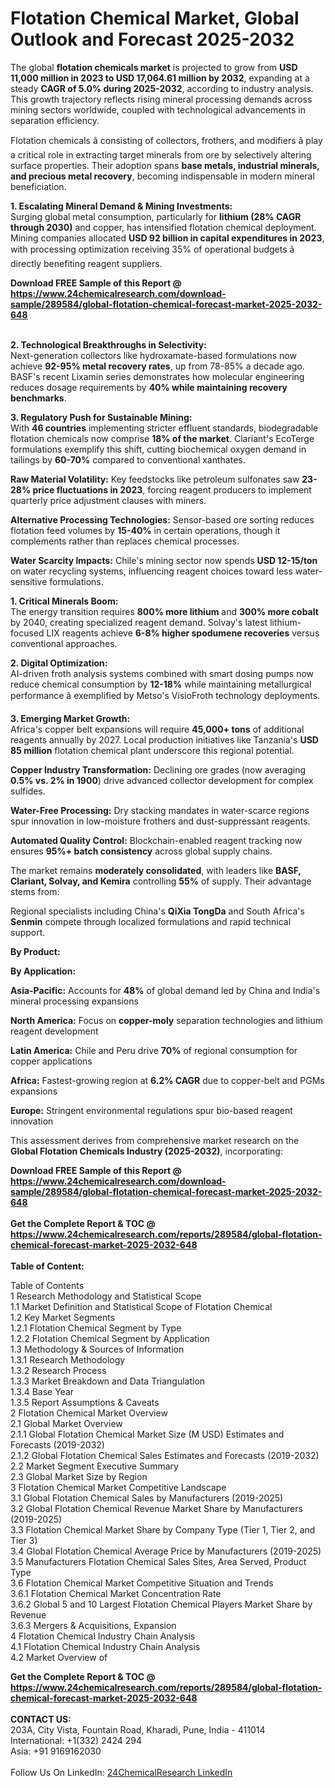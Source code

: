 <h1>Flotation Chemical Market, Global Outlook and Forecast 2025-2032</h1><p>The global <strong>flotation chemicals market</strong> is projected to grow from <strong>USD 11,000 million in 2023 to USD 17,064.61 million by 2032</strong>, expanding at a steady <strong>CAGR of 5.0% during 2025-2032</strong>, according to industry analysis. This growth trajectory reflects rising mineral processing demands across mining sectors worldwide, coupled with technological advancements in separation efficiency.</p><p>Flotation chemicals â consisting of collectors, frothers, and modifiers â play a critical role in extracting target minerals from ore by selectively altering surface properties. Their adoption spans <strong>base metals, industrial minerals, and precious metal recovery</strong>, becoming indispensable in modern mineral beneficiation.</p><p><strong>1. Escalating Mineral Demand &amp; Mining Investments:</strong><br>
Surging global metal consumption, particularly for <strong>lithium (28% CAGR through 2030)</strong> and copper, has intensified flotation chemical deployment. Mining companies allocated <strong>USD 92 billion in capital expenditures in 2023</strong>, with processing optimization receiving 35% of operational budgets â directly benefiting reagent suppliers.</p><div><b>Download FREE Sample of this Report @ 
            <a href="https://www.24chemicalresearch.com/download-sample/289584/global-flotation-chemical-forecast-market-2025-2032-648">
            https://www.24chemicalresearch.com/download-sample/289584/global-flotation-chemical-forecast-market-2025-2032-648</a></b></div><br><p><strong>2. Technological Breakthroughs in Selectivity:</strong><br>
Next-generation collectors like hydroxamate-based formulations now achieve <strong>92-95% metal recovery rates</strong>, up from 78-85% a decade ago. BASF's recent Lixamin series demonstrates how molecular engineering reduces dosage requirements by <strong>40% while maintaining recovery benchmarks</strong>.</p><p><strong>3. Regulatory Push for Sustainable Mining:</strong><br>
With <strong>46 countries</strong> implementing stricter effluent standards, biodegradable flotation chemicals now comprise <strong>18% of the market</strong>. Clariant's EcoTerge formulations exemplify this shift, cutting biochemical oxygen demand in tailings by <strong>60-70%</strong> compared to conventional xanthates.</p><p><strong>Raw Material Volatility:</strong> Key feedstocks like petroleum sulfonates saw <strong>23-28% price fluctuations in 2023</strong>, forcing reagent producers to implement quarterly price adjustment clauses with miners.</p><p><strong>Alternative Processing Technologies:</strong> Sensor-based ore sorting reduces flotation feed volumes by <strong>15-40%</strong> in certain operations, though it complements rather than replaces chemical processes.</p><p><strong>Water Scarcity Impacts:</strong> Chile's mining sector now spends <strong>USD 12-15/ton</strong> on water recycling systems, influencing reagent choices toward less water-sensitive formulations.</p><p><strong>1. Critical Minerals Boom:</strong><br>
The energy transition requires <strong>800% more lithium</strong> and <strong>300% more cobalt</strong> by 2040, creating specialized reagent demand. Solvay's latest lithium-focused LIX reagents achieve <strong>6-8% higher spodumene recoveries</strong> versus conventional approaches.</p><p><strong>2. Digital Optimization:</strong><br>
AI-driven froth analysis systems combined with smart dosing pumps now reduce chemical consumption by <strong>12-18%</strong> while maintaining metallurgical performance â exemplified by Metso's VisioFroth technology deployments.</p><p><strong>3. Emerging Market Growth:</strong><br>
Africa's copper belt expansions will require <strong>45,000+ tons</strong> of additional reagents annually by 2027. Local production initiatives like Tanzania's <strong>USD 85 million</strong> flotation chemical plant underscore this regional potential.</p><p><strong>Copper Industry Transformation:</strong> Declining ore grades (now averaging <strong>0.5% vs. 2% in 1900</strong>) drive advanced collector development for complex sulfides.</p><p><strong>Water-Free Processing:</strong> Dry stacking mandates in water-scarce regions spur innovation in low-moisture frothers and dust-suppressant reagents.</p><p><strong>Automated Quality Control:</strong> Blockchain-enabled reagent tracking now ensures <strong>95%+ batch consistency</strong> across global supply chains.</p><p>The market remains <strong>moderately consolidated</strong>, with leaders like <strong>BASF, Clariant, Solvay, and Kemira</strong> controlling <strong>55%</strong> of supply. Their advantage stems from:</p><p>Regional specialists including China's <strong>QiXia TongDa</strong> and South Africa's <strong>Senmin</strong> compete through localized formulations and rapid technical support.</p><p><strong>By Product:</strong></p><p><strong>By Application:</strong></p><p><strong>Asia-Pacific:</strong> Accounts for <strong>48%</strong> of global demand led by China and India's mineral processing expansions</p><p><strong>North America:</strong> Focus on <strong>copper-moly</strong> separation technologies and lithium reagent development</p><p><strong>Latin America:</strong> Chile and Peru drive <strong>70%</strong> of regional consumption for copper applications</p><p><strong>Africa:</strong> Fastest-growing region at <strong>6.2% CAGR</strong> due to copper-belt and PGMs expansions</p><p><strong>Europe:</strong> Stringent environmental regulations spur bio-based reagent innovation</p><p>This assessment derives from comprehensive market research on the <strong>Global Flotation Chemicals Industry (2025-2032)</strong>, incorporating:</p><div><b>Download FREE Sample of this Report @ 
            <a href="https://www.24chemicalresearch.com/download-sample/289584/global-flotation-chemical-forecast-market-2025-2032-648">
            https://www.24chemicalresearch.com/download-sample/289584/global-flotation-chemical-forecast-market-2025-2032-648</a></b></div><br><div><b>Get the Complete Report & TOC @ 
            <a href="https://www.24chemicalresearch.com/reports/289584/global-flotation-chemical-forecast-market-2025-2032-648">
            https://www.24chemicalresearch.com/reports/289584/global-flotation-chemical-forecast-market-2025-2032-648</a></b></div><br>
            <b>Table of Content:</b><p>Table of Contents<br />
1 Research Methodology and Statistical Scope<br />
1.1 Market Definition and Statistical Scope of Flotation Chemical<br />
1.2 Key Market Segments<br />
1.2.1 Flotation Chemical Segment by Type<br />
1.2.2 Flotation Chemical Segment by Application<br />
1.3 Methodology & Sources of Information<br />
1.3.1 Research Methodology<br />
1.3.2 Research Process<br />
1.3.3 Market Breakdown and Data Triangulation<br />
1.3.4 Base Year<br />
1.3.5 Report Assumptions & Caveats<br />
2 Flotation Chemical Market Overview<br />
2.1 Global Market Overview<br />
2.1.1 Global Flotation Chemical Market Size (M USD) Estimates and Forecasts (2019-2032)<br />
2.1.2 Global Flotation Chemical Sales Estimates and Forecasts (2019-2032)<br />
2.2 Market Segment Executive Summary<br />
2.3 Global Market Size by Region<br />
3 Flotation Chemical Market Competitive Landscape<br />
3.1 Global Flotation Chemical Sales by Manufacturers (2019-2025)<br />
3.2 Global Flotation Chemical Revenue Market Share by Manufacturers (2019-2025)<br />
3.3 Flotation Chemical Market Share by Company Type (Tier 1, Tier 2, and Tier 3)<br />
3.4 Global Flotation Chemical Average Price by Manufacturers (2019-2025)<br />
3.5 Manufacturers Flotation Chemical Sales Sites, Area Served, Product Type<br />
3.6 Flotation Chemical Market Competitive Situation and Trends<br />
3.6.1 Flotation Chemical Market Concentration Rate<br />
3.6.2 Global 5 and 10 Largest Flotation Chemical Players Market Share by Revenue<br />
3.6.3 Mergers & Acquisitions, Expansion<br />
4 Flotation Chemical Industry Chain Analysis<br />
4.1 Flotation Chemical Industry Chain Analysis<br />
4.2 Market Overview of</p><div><b>Get the Complete Report & TOC @ 
            <a href="https://www.24chemicalresearch.com/reports/289584/global-flotation-chemical-forecast-market-2025-2032-648">
            https://www.24chemicalresearch.com/reports/289584/global-flotation-chemical-forecast-market-2025-2032-648</a></b></div><br><b>CONTACT US:</b><br>
            203A, City Vista, Fountain Road, Kharadi, Pune, India - 411014<br>
            International: +1(332) 2424 294<br>
            Asia: +91 9169162030 <br><br>
            Follow Us On LinkedIn: <a href="https://www.linkedin.com/company/24chemicalresearch/">24ChemicalResearch LinkedIn</a>